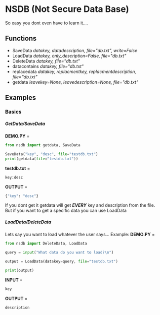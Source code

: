 # NSDB (Not Secure Data Base)
So easy you dont even have to learn it....

## Functions

- SaveData *datakey, datadescription, file="db.txt", write=False*
- LoadData *datakey, only_description=False, file="db.txt"*
- DeleteData *datakey, file="db.txt"*
- datacontains *datakey, file="db.txt"*
- replacedata *datakey, replacmentkey, replacmentdescription, file="db.txt"*
- getdata *leavekey=None, leavedescription=None, file="db.txt"*

## Examples
### Basics
##### GetData/SaveData
**DEMO.PY** = 
```python
from nsdb import getdata, SaveData

SaveData("key", "desc", file="testdb.txt")
print(getdata(file="testdb.txt"))
```
**testdb.txt** =
```txt
key:desc
```
**OUTPUT** = 
```python
{"key": "desc"}
```
If you dont get it getdata will get ***EVERY*** key and description from the file. But if you want to get a specific data you can use LoadData
##### LoadData/DeleteData
Lets say you want to load whatever the user says... Example:
**DEMO.PY** = 
```python
from nsdb import DeleteData, LoadData

query = input("What data do you want to load?\n")

output = LoadData(datakey=query, file="testdb.txt")

print(output)
```
**INPUT** = 
```python
key
```
**OUTPUT** = 
```python
description
```
